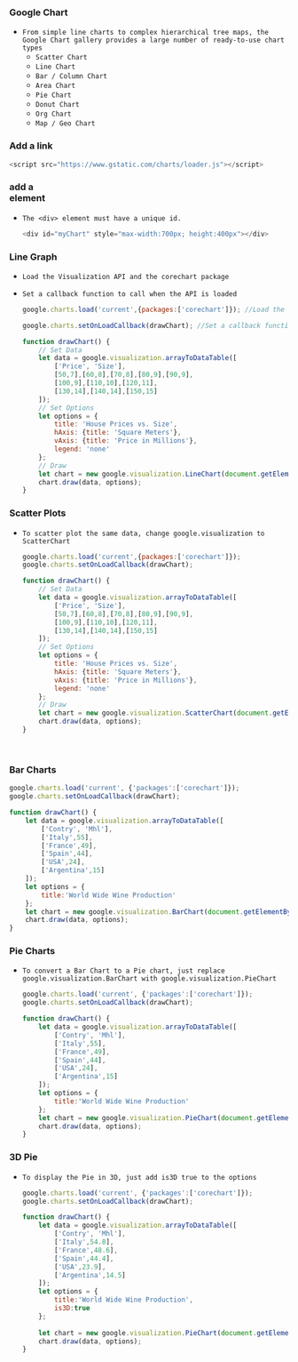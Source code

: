 ### Google Chart

- `From simple line charts to complex hierarchical tree maps, the Google Chart gallery provides a large number of ready-to-use chart types`
  - `Scatter Chart`
  - `Line Chart`
  - `Bar / Column Chart`
  - `Area Chart`
  - `Pie Chart`
  - `Donut Chart`
  - `Org Chart`
  - `Map / Geo Chart`





### Add a link

```js
<script src="https://www.gstatic.com/charts/loader.js"></script>
```





### add a <div> element 

- `The <div> element must have a unique id.`

  ```js
  <div id="myChart" style="max-width:700px; height:400px"></div>
  ```

  



### Line Graph

- `Load the Visualization API and the corechart package`

- `Set a callback function to call when the API is loaded`

  ```js
  google.charts.load('current',{packages:['corechart']}); //Load the Visualization API and the corechart package
  
  google.charts.setOnLoadCallback(drawChart); //Set a callback function to call when the API is loaded
  
  function drawChart() {
      // Set Data
      let data = google.visualization.arrayToDataTable([
          ['Price', 'Size'],
          [50,7],[60,8],[70,8],[80,9],[90,9],
          [100,9],[110,10],[120,11],
          [130,14],[140,14],[150,15]
      ]);
      // Set Options
      let options = {
          title: 'House Prices vs. Size',
          hAxis: {title: 'Square Meters'},
          vAxis: {title: 'Price in Millions'},
          legend: 'none'
      };
      // Draw
      let chart = new google.visualization.LineChart(document.getElementById('myChart'));
      chart.draw(data, options);
  }
  ```







### Scatter Plots

- `To scatter plot the same data, change google.visualization to ScatterChart`

  ```js
  google.charts.load('current',{packages:['corechart']});
  google.charts.setOnLoadCallback(drawChart);
  
  function drawChart() {
      // Set Data
      let data = google.visualization.arrayToDataTable([
          ['Price', 'Size'],
          [50,7],[60,8],[70,8],[80,9],[90,9],
          [100,9],[110,10],[120,11],
          [130,14],[140,14],[150,15]
      ]);
      // Set Options
      let options = {
          title: 'House Prices vs. Size',
          hAxis: {title: 'Square Meters'},
          vAxis: {title: 'Price in Millions'},
          legend: 'none'
      };
      // Draw
      let chart = new google.visualization.ScatterChart(document.getElementById('myChart'));
      chart.draw(data, options);
  }
  ```

  
  
  
  
  ​	

### Bar Charts

```js
google.charts.load('current', {'packages':['corechart']});
google.charts.setOnLoadCallback(drawChart);

function drawChart() {
    let data = google.visualization.arrayToDataTable([
        ['Contry', 'Mhl'],
        ['Italy',55],
        ['France',49],
        ['Spain',44],
        ['USA',24],
        ['Argentina',15]
    ]);
    let options = {
        title:'World Wide Wine Production'
    };
    let chart = new google.visualization.BarChart(document.getElementById('myChart'));
    chart.draw(data, options);
}
```





### Pie Charts

- `To convert a Bar Chart to a Pie chart, just replace google.visualization.BarChart with google.visualization.PieChart`

  ```js
  google.charts.load('current', {'packages':['corechart']});
  google.charts.setOnLoadCallback(drawChart);
  
  function drawChart() {
      let data = google.visualization.arrayToDataTable([
          ['Contry', 'Mhl'],
          ['Italy',55],
          ['France',49],
          ['Spain',44],
          ['USA',24],
          ['Argentina',15]
      ]);
      let options = {
          title:'World Wide Wine Production'
      };
      let chart = new google.visualization.PieChart(document.getElementById('myChart'));
      chart.draw(data, options);
  }
  ```

  



### 3D Pie

- `To display the Pie in 3D, just add is3D true to the options`

  ```js
  google.charts.load('current', {'packages':['corechart']});
  google.charts.setOnLoadCallback(drawChart);
  
  function drawChart() {
      let data = google.visualization.arrayToDataTable([
          ['Contry', 'Mhl'],
          ['Italy',54.8],
          ['France',48.6],
          ['Spain',44.4],
          ['USA',23.9],
          ['Argentina',14.5]
      ]);
      let options = {
          title:'World Wide Wine Production',
          is3D:true
      };
      
      let chart = new google.visualization.PieChart(document.getElementById('myChart'));
      chart.draw(data, options);
  }
  ```

  

